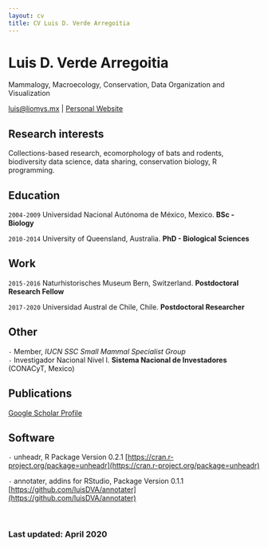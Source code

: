 ```yaml
---
layout: cv
title: CV Luis D. Verde Arregoitia
---
```

# Luis D. Verde Arregoitia
Mammalogy, Macroecology, Conservation, Data Organization and Visualization
<div id="webaddress">
<a href="mailto:luis@liomys.mx">luis@liomys.mx</a>
| <a href="https://www.liomys.mx">Personal Website</a></div>

## Research interests

Collections-based research, ecomorphology of bats and rodents, biodiversity data science, data sharing, conservation biology, R programming.
## Education

`2004-2009`
Universidad Nacional Autónoma de México, Mexico. __BSc - Biology__

`2010-2014`
University of Queensland, Australia. __PhD - Biological Sciences__
## Work
`2015-2016`
Naturhistorisches Museum Bern, Switzerland. __Postdoctoral Research Fellow__

`2017-2020`
Universidad Austral de Chile, Chile. __Postdoctoral Researcher__
## Other
`-`
Member, *IUCN SSC Small Mammal Specialist Group*   
`-`
Investigador Nacional Nivel I. __Sistema Nacional de Investadores__ (CONACyT, Mexico)
## Publications
[Google Scholar Profile](https://scholar.google.com/citations?user=Ii0dP6kAAAAJ&hl=en)
## Software
` - `
unheadr, R Package Version 0.2.1 [https://cran.r-project.org/package=unheadr](https://cran.r-project.org/package=unheadr)  

` - `
annotater,  addins for RStudio, Package Version 0.1.1 [https://github.com/luisDVA/annotater](https://github.com/luisDVA/annotater) 
  
    
<br>

### Last updated: April 2020
